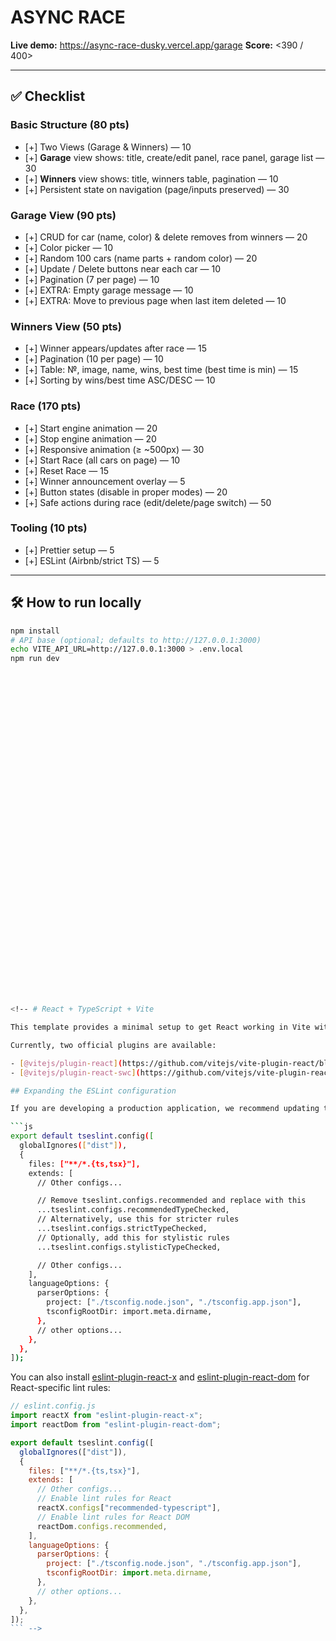 # ASYNC RACE

**Live demo:** https://async-race-dusky.vercel.app/garage
**Score:** <390 / 400>

---

## ✅ Checklist

### Basic Structure (80 pts)
- [+] Two Views (Garage & Winners) — 10
- [+] **Garage** view shows: title, create/edit panel, race panel, garage list — 30
- [+] **Winners** view shows: title, winners table, pagination — 10
- [+] Persistent state on navigation (page/inputs preserved) — 30

### Garage View (90 pts)
- [+] CRUD for car (name, color) & delete removes from winners — 20
- [+] Color picker — 10
- [+] Random 100 cars (name parts + random color) — 20
- [+] Update / Delete buttons near each car — 10
- [+] Pagination (7 per page) — 10
- [+] EXTRA: Empty garage message — 10
- [+] EXTRA: Move to previous page when last item deleted — 10

### Winners View (50 pts)
- [+] Winner appears/updates after race — 15
- [+] Pagination (10 per page) — 10
- [+] Table: №, image, name, wins, best time (best time is min) — 15
- [+] Sorting by wins/best time ASC/DESC — 10

### Race (170 pts)
- [+] Start engine animation — 20
- [+] Stop engine animation — 20
- [+] Responsive animation (≥ ~500px) — 30
- [+] Start Race (all cars on page) — 10
- [+] Reset Race — 15
- [+] Winner announcement overlay — 5
- [+] Button states (disable in proper modes) — 20
- [+] Safe actions during race (edit/delete/page switch) — 50

### Tooling (10 pts)
- [+] Prettier setup — 5
- [+] ESLint (Airbnb/strict TS) — 5



---

## 🛠 How to run locally

```bash
npm install
# API base (optional; defaults to http://127.0.0.1:3000)
echo VITE_API_URL=http://127.0.0.1:3000 > .env.local
npm run dev







































<!-- # React + TypeScript + Vite

This template provides a minimal setup to get React working in Vite with HMR and some ESLint rules.

Currently, two official plugins are available:

- [@vitejs/plugin-react](https://github.com/vitejs/vite-plugin-react/blob/main/packages/plugin-react) uses [Babel](https://babeljs.io/) for Fast Refresh
- [@vitejs/plugin-react-swc](https://github.com/vitejs/vite-plugin-react/blob/main/packages/plugin-react-swc) uses [SWC](https://swc.rs/) for Fast Refresh

## Expanding the ESLint configuration

If you are developing a production application, we recommend updating the configuration to enable type-aware lint rules:

```js
export default tseslint.config([
  globalIgnores(["dist"]),
  {
    files: ["**/*.{ts,tsx}"],
    extends: [
      // Other configs...

      // Remove tseslint.configs.recommended and replace with this
      ...tseslint.configs.recommendedTypeChecked,
      // Alternatively, use this for stricter rules
      ...tseslint.configs.strictTypeChecked,
      // Optionally, add this for stylistic rules
      ...tseslint.configs.stylisticTypeChecked,

      // Other configs...
    ],
    languageOptions: {
      parserOptions: {
        project: ["./tsconfig.node.json", "./tsconfig.app.json"],
        tsconfigRootDir: import.meta.dirname,
      },
      // other options...
    },
  },
]);
```

You can also install [eslint-plugin-react-x](https://github.com/Rel1cx/eslint-react/tree/main/packages/plugins/eslint-plugin-react-x) and [eslint-plugin-react-dom](https://github.com/Rel1cx/eslint-react/tree/main/packages/plugins/eslint-plugin-react-dom) for React-specific lint rules:

```js
// eslint.config.js
import reactX from "eslint-plugin-react-x";
import reactDom from "eslint-plugin-react-dom";

export default tseslint.config([
  globalIgnores(["dist"]),
  {
    files: ["**/*.{ts,tsx}"],
    extends: [
      // Other configs...
      // Enable lint rules for React
      reactX.configs["recommended-typescript"],
      // Enable lint rules for React DOM
      reactDom.configs.recommended,
    ],
    languageOptions: {
      parserOptions: {
        project: ["./tsconfig.node.json", "./tsconfig.app.json"],
        tsconfigRootDir: import.meta.dirname,
      },
      // other options...
    },
  },
]);
``` -->

